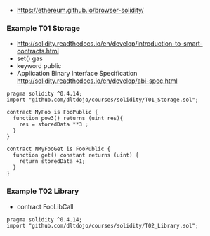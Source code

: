 * https://ethereum.github.io/browser-solidity/

### Example T01 Storage

* http://solidity.readthedocs.io/en/develop/introduction-to-smart-contracts.html
* set() gas
* keyword public
* Application Binary Interface Specification http://solidity.readthedocs.io/en/develop/abi-spec.html

```
pragma solidity ^0.4.14;
import "github.com/dltdojo/courses/solidity/T01_Storage.sol";

contract MyFoo is FooPublic {
  function pow3() returns (uint res){
    res = storedData **3 ;
  }
}

contract NMyFooGet is FooPublic {
  function get() constant returns (uint) {
    return storedData +1;
  }
}
```

### Example T02 Library

* contract FooLibCall

```
pragma solidity ^0.4.14;
import "github.com/dltdojo/courses/solidity/T02_Library.sol";
```